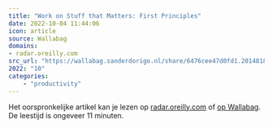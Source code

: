 ```yaml
---
title: "Work on Stuff that Matters: First Principles"
date: 2022-10-04 11:44:06
icon: article
source: Wallabag
domains:
- radar.oreilly.com
src_url: "https://wallabag.sanderdorigo.nl/share/6476cee47d0fd1.20148185"
2022: "10"
categories:
    - "productivity"
---
```

Het oorspronkelijke artikel kan je lezen op [radar.oreilly.com](http://radar.oreilly.com/2009/01/work-on-stuff-that-matters-fir.html?mc_cid=5b5c37a12a&amp;mc_eid=91988bade5) of [op Wallabag](https://wallabag.sanderdorigo.nl/share/6476cee47d0fd1.20148185). De leestijd is ongeveer 11 minuten.